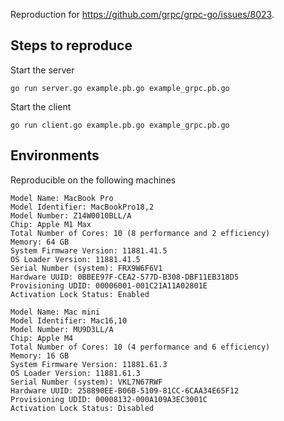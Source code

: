 Reproduction for https://github.com/grpc/grpc-go/issues/8023.

## Steps to reproduce
Start the server
```shell
go run server.go example.pb.go example_grpc.pb.go
```

Start the client
```shell
go run client.go example.pb.go example_grpc.pb.go
```

## Environments

Reproducible on the following machines
```
Model Name: MacBook Pro
Model Identifier: MacBookPro18,2
Model Number: Z14W0010BLL/A
Chip: Apple M1 Max
Total Number of Cores: 10 (8 performance and 2 efficiency)
Memory: 64 GB
System Firmware Version: 11881.41.5
OS Loader Version: 11881.41.5
Serial Number (system): FRX9W6F6V1
Hardware UUID: 0BBEE97F-CEA2-577D-B308-DBF11EB318D5
Provisioning UDID: 00006001-001C21A11A02801E
Activation Lock Status: Enabled
```

```
Model Name: Mac mini
Model Identifier: Mac16,10
Model Number: MU9D3LL/A
Chip: Apple M4
Total Number of Cores: 10 (4 performance and 6 efficiency)
Memory: 16 GB
System Firmware Version: 11881.61.3
OS Loader Version: 11881.61.3
Serial Number (system): VKL7N67RWF
Hardware UUID: 258890EE-B06B-5109-81CC-6CAA34E65F12
Provisioning UDID: 00008132-000A109A3EC3001C
Activation Lock Status: Disabled
```